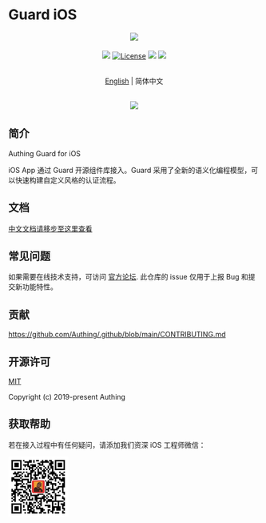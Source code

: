 # Guard iOS

<div align=center>
  <img width="250" src="https://files.authing.co/authing-console/authing-logo-new-20210924.svg" />
</div>
<br/>
<div align="center">
  <a href="https://forum.authing.cn/" target="_blank"><img src="https://img.shields.io/badge/chat-forum-blue" /></a>
  <a href="https://opensource.org/licenses/MIT" target="_blank"><img src="https://img.shields.io/badge/License-MIT-success" alt="License"></a>
  <a href="javascript:;"><img src="https://img.shields.io/badge/PRs-welcome-green"></a>
  <a href="https://developer.apple.com/swift/"><img src="https://img.shields.io/badge/swift-5.0-orange.svg?style=flat"></a>
<br/>

<br>

[English](./README.md) | 简体中文

<br>

<img width="250" src="https://user-images.githubusercontent.com/10389329/182366962-6a93c2d2-de2c-4f4f-a144-6fb9d827ce2d.png" />

</div>

## 简介

Authing Guard for iOS

iOS App 通过 Guard 开源组件库接入。Guard 采用了全新的语义化编程模型，可以快速构建自定义风格的认证流程。

## 文档

[中文文档请移步至这里查看](https://docs.authing.cn/v2/ios/)

## 常见问题

如果需要在线技术支持，可访问 [官方论坛](https://forum.authing.cn/). 此仓库的 issue 仅用于上报 Bug 和提交新功能特性。

## 贡献

https://github.com/Authing/.github/blob/main/CONTRIBUTING.md

## 开源许可

[MIT](https://opensource.org/licenses/MIT)

Copyright (c) 2019-present Authing

## 获取帮助

若在接入过程中有任何疑问，请添加我们资深 iOS 工程师微信：

<img width="120" src="./doc/images/jianan.png">
